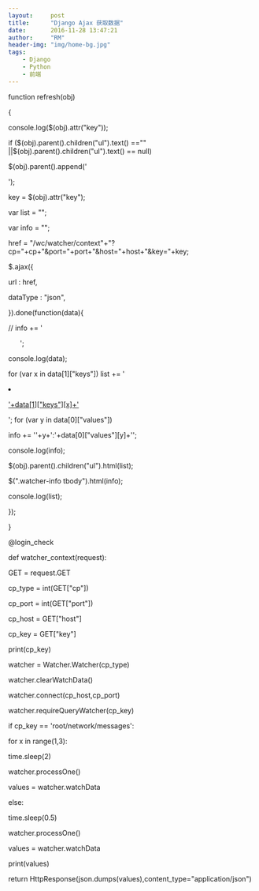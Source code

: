 ```yaml
---
layout:     post
title:      "Django Ajax 获取数据"
date:       2016-11-28 13:47:21
author:     "RM"
header-img: "img/home-bg.jpg"
tags:
    - Django
    - Python
    - 前端
---
```


<div>
<p>function refresh(obj)</p>
<p>{</p>
<p>	console.log($(obj).attr("key"));</p>
<p>	if ($(obj).parent().children("ul").text() =="" ||$(obj).parent().children("ul").text() == null)</p>
<p>		$(obj).parent().append('<ul style="padding-left:1em;"></ul>');</p>
<p>	key = $(obj).attr("key");</p>
<p>	var list = "";</p>
	var info = "";</p>
<p>	href = "/wc/watcher/context"+"?cp="+cp+"&port="+port+"&host="+host+"&key="+key;</p>
<p>	$.ajax({</p>
  <p>      url : href,</p>
  <p>      dataType : "json",</p>
  <p>  }).done(function(data){</p>
  <p>  	// info += '<ul>';</ul>
  <p>  	console.log(data);</p>
  <p>  	for (var x in data[1]["keys"])
    		list += '<li><span onclick="refresh(this)" key="'+key+'/'+data[1]["keys"][x]+'"><a href="javascript:void(0);"><p>'+data[1]["keys"][x]+'</a></span></li>';
   	for (var y in data[0]["values"])</p>
  <p>  		info += '<tr><td>'+y+':</td><td>'+data[0]["values"][y]+'</td></tr>';</p>
   <p> 	console.log(info);</p>
<p></p>
  <p>  	$(obj).parent().children("ul").html(list);</p>
  <p>  	$(".watcher-info tbody").html(info);</p>
  <p>  	console.log(list);</p>
 <p>   });</p>
<p>}</p>



<p>@login_check</p>
<p>def watcher_context(request):</p>
<p>	GET = request.GET</p>
<p>	cp_type = int(GET["cp"])</p>
<p>	cp_port = int(GET["port"])</p>
<p>	cp_host = GET["host"]</p>
<p>	cp_key  = GET["key"]</p>
<p>	print(cp_key)</p>
<p>	watcher = Watcher.Watcher(cp_type)</p>
<p>	watcher.clearWatchData()</p>
<p>	watcher.connect(cp_host,cp_port)</p>
<p>	watcher.requireQueryWatcher(cp_key)</p>
<p></p>
<p>	if cp_key == 'root/network/messages':</p>
<p>		for x in range(1,3):</p>
<p>			time.sleep(2)</p>
<p>			watcher.processOne()</p>
<p>			values = watcher.watchData</p>
<p>	else:</p>
<p>		time.sleep(0.5)</p>
<p>		watcher.processOne()</p>
<p>		values = watcher.watchData</p>
<p>	print(values)</p>
<p>	return HttpResponse(json.dumps(values),content_type="application/json")</p>


</div>
